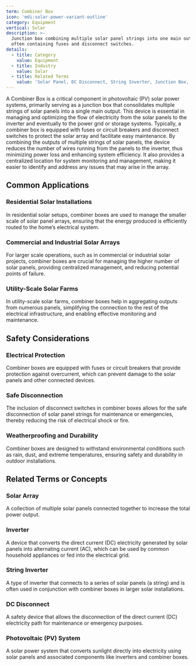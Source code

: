 ```yaml
---
term: Combiner Box
icon: 'mdi:solar-power-variant-outline'
category: Equipment
vertical: Solar
description: >-
  Junction box combining multiple solar panel strings into one main output,
  often containing fuses and disconnect switches.
details:
  - title: Category
    value: Equipment
  - title: Industry
    value: Solar
  - title: Related Terms
    value: 'Solar Panel, DC Disconnect, String Inverter, Junction Box, MC4 Connector'
---
```

A Combiner Box is a critical component in photovoltaic (PV) solar power systems, primarily serving as a junction box that consolidates multiple strings of solar panels into a single main output. This device is essential in managing and optimizing the flow of electricity from the solar panels to the inverter and eventually to the power grid or storage systems. Typically, a combiner box is equipped with fuses or circuit breakers and disconnect switches to protect the solar array and facilitate easy maintenance. By combining the outputs of multiple strings of solar panels, the device reduces the number of wires running from the panels to the inverter, thus minimizing power loss and enhancing system efficiency. It also provides a centralized location for system monitoring and management, making it easier to identify and address any issues that may arise in the array.

## Common Applications

### Residential Solar Installations
In residential solar setups, combiner boxes are used to manage the smaller scale of solar panel arrays, ensuring that the energy produced is efficiently routed to the home’s electrical system.

### Commercial and Industrial Solar Arrays
For larger scale operations, such as in commercial or industrial solar projects, combiner boxes are crucial for managing the higher number of solar panels, providing centralized management, and reducing potential points of failure.

### Utility-Scale Solar Farms
In utility-scale solar farms, combiner boxes help in aggregating outputs from numerous panels, simplifying the connection to the rest of the electrical infrastructure, and enabling effective monitoring and maintenance.

## Safety Considerations

### Electrical Protection
Combiner boxes are equipped with fuses or circuit breakers that provide protection against overcurrent, which can prevent damage to the solar panels and other connected devices.

### Safe Disconnection
The inclusion of disconnect switches in combiner boxes allows for the safe disconnection of solar panel strings for maintenance or emergencies, thereby reducing the risk of electrical shock or fire.

### Weatherproofing and Durability
Combiner boxes are designed to withstand environmental conditions such as rain, dust, and extreme temperatures, ensuring safety and durability in outdoor installations.

## Related Terms or Concepts

### Solar Array
A collection of multiple solar panels connected together to increase the total power output.

### Inverter
A device that converts the direct current (DC) electricity generated by solar panels into alternating current (AC), which can be used by common household appliances or fed into the electrical grid.

### String Inverter
A type of inverter that connects to a series of solar panels (a string) and is often used in conjunction with combiner boxes in larger solar installations.

### DC Disconnect
A safety device that allows the disconnection of the direct current (DC) electricity path for maintenance or emergency purposes.

### Photovoltaic (PV) System
A solar power system that converts sunlight directly into electricity using solar panels and associated components like inverters and combiner boxes.
